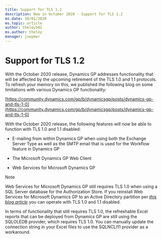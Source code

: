 ```yaml
---
title: Support for TLS 1.2 
description: New in October 2020 - Support for TLS 1.2
ms.date: 10/01/2020
ms.topic: article
author: theley502
ms.author: theley
manager: jswymer
---
```


# Support for TLS 1.2

With the October 2020 release, Dynamics GP addresses functionality that will be affected by the upcoming retirement of the TLS 1.0 and 1.1 protocols. To refresh your memory on this, we published the following blog on some limitations with various Dynamics GP functionality:

[https://community.dynamics.com/gp/b/dynamicsgp/posts/dynamics-gp-and-tls-1-0](https://community.dynamics.com/gp/b/dynamicsgp/posts/dynamics-gp-and-tls-1-0)

With the October 2020 release, the following features will now be able to function with TLS 1.0 and 1.1 disabled:

* E-mailing from within Dynamics GP when using both the Exchange Server Type as well as the SMTP email that is used for the Workflow feature in Dynamics GP

* The Microsoft Dynamics GP Web Client

* Web Services for Microsoft Dynamics GP

> [!NOTE]
> Web Services for Microsoft Dynamics GP still requires TLS 1.0 when using a SQL Server database for the Authorization Store. If you reinstall Web Services for Microsoft Dynamics GP to an Active Directory partition per [*this blog article*](https://community.dynamics.com/gp/b/dynamicsgp/posts/microsoft-dynamics-gp-web-services---how-to-setup-an-active-directory-security-store) you can operate with TLS 1.0 and 1.1 disabled.

In terms of functionality that still requires TLS 1.0, the refreshable Excel reports that can be deployed from Dynamics GP are still using the SQLOLEDB provider, which requires TLS 1.0. You can manually update the connection string in your Excel files to use the SQLNCLI11 provider as a workaround.
